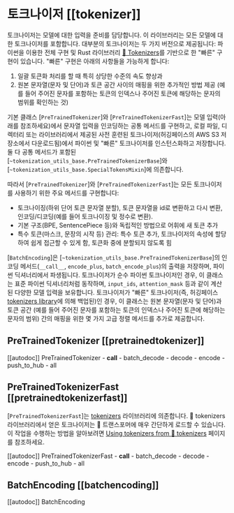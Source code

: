 <!--Copyright 2020 The HuggingFace Team. All rights reserved.

Licensed under the Apache License, Version 2.0 (the "License"); you may not use this file except in compliance with
the License. You may obtain a copy of the License at

http://www.apache.org/licenses/LICENSE-2.0

Unless required by applicable law or agreed to in writing, software distributed under the License is distributed on
an "AS IS" BASIS, WITHOUT WARRANTIES OR CONDITIONS OF ANY KIND, either express or implied. See the License for the
specific language governing permissions and limitations under the License.

⚠️ Note that this file is in Markdown but contain specific syntax for our doc-builder (similar to MDX) that may not be
rendered properly in your Markdown viewer.

-->

# 토크나이저 [[tokenizer]]

토크나이저는 모델에 대한 입력을 준비를 담당합니다. 이 라이브러리는 모든 모델에 대한 토크나이저를 포함합니다. 
대부분의 토크나이저는 두 가지 버전으로 제공됩니다: 파이썬을 이용한 전체 구현 및 
Rust 라이브러리 [🤗 Tokenizers](https://github.com/huggingface/tokenizers)를 기반으로 한 "빠른" 구현이 있습니다. "빠른" 구현은 아래의 사항들을 가능하게 합니다:

1. 일괄 토큰화 처리를 할 때 특히 상당한 수준의 속도 향상과
2. 원본 문자열(문자 및 단어)과 토큰 공간 사이의 매핑을 위한 추가적인 방법 제공
  (예를 들어 주어진 문자를 포함하는 토큰의 인덱스나 주어진 토큰에 해당하는 문자의 범위를 확인하는 것)

기본 클래스 [`PreTrainedTokenizer`]와 [`PreTrainedTokenizerFast`]는 
모델 입력(아래를 참조하세요)에서 문자열 입력을 인코딩하는 공통 메서드를 구현하고, 
로컬 파일, 디렉터리 또는 라이브러리에서 제공된 사전 훈련된 토크나이저(허깅페이스의 AWS S3 저장소에서 다운로드됨)에서 
파이썬 및 "빠른" 토크나이저를 인스턴스화하고 저장합니다. 
둘 다 공통 메서드가 포함된 [`~tokenization_utils_base.PreTrainedTokenizerBase`]와 
[`~tokenization_utils_base.SpecialTokensMixin`]에 의존합니다.

따라서 [`PreTrainedTokenizer`]와 [`PreTrainedTokenizerFast`]는 
모든 토크나이저를 사용하기 위한 주요 메서드를 구현합니다:

- 토크나이징(하위 단어 토큰 문자열 분할), 토큰 문자열을 id로 변환하고 다시 변환, 
  인코딩/디코딩(예를 들어 토크나이징 및 정수로 변환).
- 기본 구조(BPE, SentencePiece 등)와 독립적인 방법으로 어휘에 새 토큰 추가
- 특수 토큰(마스크, 문장의 시작 등) 관리: 
  특수 토큰 추가, 토크나이저의 속성에 할당하여 쉽게 접근할 수 있게 함, 토큰화 중에 분할되지 않도록 힘

[`BatchEncoding`]은 
[`~tokenization_utils_base.PreTrainedTokenizerBase`]의 인코딩 메서드(`__call__`, `encode_plus`, `batch_encode_plus`)의 출력을 저장하며, 
파이썬 딕셔너리에서 파생됩니다. 
토크나이저가 순수 파이썬 토크나이저인 경우, 이 클래스는 표준 파이썬 딕셔너리처럼 동작하며, 
`input_ids`, `attention_mask` 등과 같이 계산된 다양한 모델 입력을 보유합니다.
토크나이저가 "빠른" 토크나이저(즉, 허깅페이스 [tokenizers library](https://github.com/huggingface/tokenizers)에 의해 백업된)인 경우, 
이 클래스는 원본 문자열(문자 및 단어)과 
토큰 공간 (예를 들어 주어진 문자를 포함하는 토큰의 인덱스나 주어진 토큰에 해당하는 문자의 범위) 간의 매핑을 위한 
몇 가지 고급 정렬 메서드를 추가로 제공합니다.


## PreTrainedTokenizer [[pretrainedtokenizer]]

[[autodoc]] PreTrainedTokenizer
    - __call__
    - batch_decode
    - decode
    - encode
    - push_to_hub
    - all

## PreTrainedTokenizerFast [[pretrainedtokenizerfast]]

[`PreTrainedTokenizerFast`]는 [tokenizers](https://huggingface.co/docs/tokenizers) 라이브러리에 의존합니다. 
🤗 tokenizers 라이브러리에서 얻은 토크나이저는 🤗 트랜스포머에 매우 간단하게 로드할 수 있습니다. 이 작업을 수행하는 방법을 알아보려면 [Using tokenizers from 🤗 tokenizers](../fast_tokenizers) 페이지를 참조하세요.

[[autodoc]] PreTrainedTokenizerFast
    - __call__
    - batch_decode
    - decode
    - encode
    - push_to_hub
    - all

## BatchEncoding [[batchencoding]]

[[autodoc]] BatchEncoding
